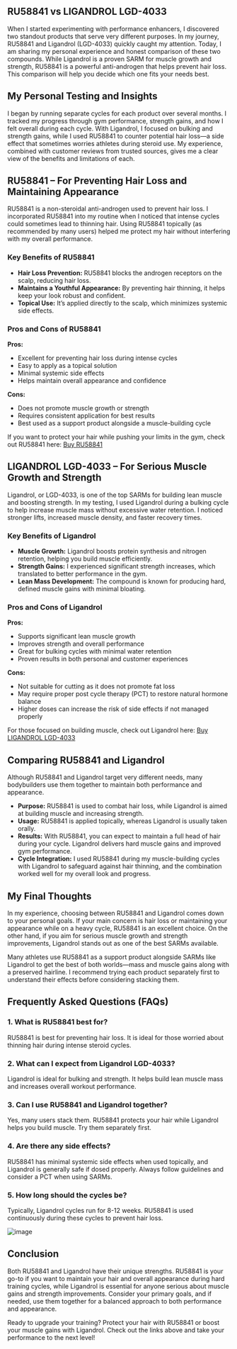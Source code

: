 <!-- Start of Article HTML -->
<article>
  <h1>RU58841 vs LIGANDROL LGD-4033</h1>
  
  <p>
    When I started experimenting with performance enhancers, I discovered two standout products that serve very different purposes. In my journey, RU58841 and Ligandrol (LGD-4033) quickly caught my attention. Today, I am sharing my personal experience and honest comparison of these two compounds. While Ligandrol is a proven SARM for muscle growth and strength, RU58841 is a powerful anti-androgen that helps prevent hair loss. This comparison will help you decide which one fits your needs best.
  </p>
  
  <h2>My Personal Testing and Insights</h2>
  <p>
    I began by running separate cycles for each product over several months. I tracked my progress through gym performance, strength gains, and how I felt overall during each cycle. With Ligandrol, I focused on bulking and strength gains, while I used RU58841 to counter potential hair loss—a side effect that sometimes worries athletes during steroid use. My experience, combined with customer reviews from trusted sources, gives me a clear view of the benefits and limitations of each.
  </p>
  
  <h2>RU58841 – For Preventing Hair Loss and Maintaining Appearance</h2>
  <p>
    RU58841 is a non-steroidal anti-androgen used to prevent hair loss. I incorporated RU58841 into my routine when I noticed that intense cycles could sometimes lead to thinning hair. Using RU58841 topically (as recommended by many users) helped me protect my hair without interfering with my overall performance.
  </p>
  
  <h3>Key Benefits of RU58841</h3>
  <ul>
    <li><strong>Hair Loss Prevention:</strong> RU58841 blocks the androgen receptors on the scalp, reducing hair loss.</li>
    <li><strong>Maintains a Youthful Appearance:</strong> By preventing hair thinning, it helps keep your look robust and confident.</li>
    <li><strong>Topical Use:</strong> It’s applied directly to the scalp, which minimizes systemic side effects.</li>
  </ul>
  
  <h3>Pros and Cons of RU58841</h3>
  <p><strong>Pros:</strong></p>
  <ul>
    <li>Excellent for preventing hair loss during intense cycles</li>
    <li>Easy to apply as a topical solution</li>
    <li>Minimal systemic side effects</li>
    <li>Helps maintain overall appearance and confidence</li>
  </ul>
  <p><strong>Cons:</strong></p>
  <ul>
    <li>Does not promote muscle growth or strength</li>
    <li>Requires consistent application for best results</li>
    <li>Best used as a support product alongside a muscle-building cycle</li>
  </ul>
  
  <p>
    If you want to protect your hair while pushing your limits in the gym, check out RU58841 here:
    <a href="https://www.chemyo.com/ru58841/?campaign=github&ref=166" target="_blank" rel="nofollow">Buy RU58841</a>
  </p>
  
  <h2>LIGANDROL LGD-4033 – For Serious Muscle Growth and Strength</h2>
  <p>
    Ligandrol, or LGD-4033, is one of the top SARMs for building lean muscle and boosting strength. In my testing, I used Ligandrol during a bulking cycle to help increase muscle mass without excessive water retention. I noticed stronger lifts, increased muscle density, and faster recovery times.
  </p>
  
  <h3>Key Benefits of Ligandrol</h3>
  <ul>
    <li><strong>Muscle Growth:</strong> Ligandrol boosts protein synthesis and nitrogen retention, helping you build muscle efficiently.</li>
    <li><strong>Strength Gains:</strong> I experienced significant strength increases, which translated to better performance in the gym.</li>
    <li><strong>Lean Mass Development:</strong> The compound is known for producing hard, defined muscle gains with minimal bloating.</li>
  </ul>
  
  <h3>Pros and Cons of Ligandrol</h3>
  <p><strong>Pros:</strong></p>
  <ul>
    <li>Supports significant lean muscle growth</li>
    <li>Improves strength and overall performance</li>
    <li>Great for bulking cycles with minimal water retention</li>
    <li>Proven results in both personal and customer experiences</li>
  </ul>
  <p><strong>Cons:</strong></p>
  <ul>
    <li>Not suitable for cutting as it does not promote fat loss</li>
    <li>May require proper post cycle therapy (PCT) to restore natural hormone balance</li>
    <li>Higher doses can increase the risk of side effects if not managed properly</li>
  </ul>
  
  <p>
    For those focused on building muscle, check out Ligandrol here:
    <a href="https://www.wb22trk.com/cmp/MJH8GQ/4G6N97/?source_id=github" target="_blank" rel="nofollow">Buy LIGANDROL LGD-4033</a>
  </p>
  
  <h2>Comparing RU58841 and Ligandrol</h2>
  <p>
    Although RU58841 and Ligandrol target very different needs, many bodybuilders use them together to maintain both performance and appearance.
  </p>
  
  <ul>
    <li><strong>Purpose:</strong> RU58841 is used to combat hair loss, while Ligandrol is aimed at building muscle and increasing strength.</li>
    <li><strong>Usage:</strong> RU58841 is applied topically, whereas Ligandrol is usually taken orally.</li>
    <li><strong>Results:</strong> With RU58841, you can expect to maintain a full head of hair during your cycle. Ligandrol delivers hard muscle gains and improved gym performance.</li>
    <li><strong>Cycle Integration:</strong> I used RU58841 during my muscle-building cycles with Ligandrol to safeguard against hair thinning, and the combination worked well for my overall look and progress.</li>
  </ul>
  
  <h2>My Final Thoughts</h2>
  <p>
    In my experience, choosing between RU58841 and Ligandrol comes down to your personal goals. If your main concern is hair loss or maintaining your appearance while on a heavy cycle, RU58841 is an excellent choice. On the other hand, if you aim for serious muscle growth and strength improvements, Ligandrol stands out as one of the best SARMs available.
  </p>
  <p>
    Many athletes use RU58841 as a support product alongside SARMs like Ligandrol to get the best of both worlds—mass and muscle gains along with a preserved hairline. I recommend trying each product separately first to understand their effects before considering stacking them.
  </p>
  
  <h2>Frequently Asked Questions (FAQs)</h2>
  
  <h3>1. What is RU58841 best for?</h3>
  <p>
    RU58841 is best for preventing hair loss. It is ideal for those worried about thinning hair during intense steroid cycles.
  </p>
  
  <h3>2. What can I expect from Ligandrol LGD-4033?</h3>
  <p>
    Ligandrol is ideal for bulking and strength. It helps build lean muscle mass and increases overall workout performance.
  </p>
  
  <h3>3. Can I use RU58841 and Ligandrol together?</h3>
  <p>
    Yes, many users stack them. RU58841 protects your hair while Ligandrol helps you build muscle. Try them separately first.
  </p>
  
  <h3>4. Are there any side effects?</h3>
  <p>
    RU58841 has minimal systemic side effects when used topically, and Ligandrol is generally safe if dosed properly. Always follow guidelines and consider a PCT when using SARMs.
  </p>
  
  <h3>5. How long should the cycles be?</h3>
  <p>
    Typically, Ligandrol cycles run for 8-12 weeks. RU58841 is used continuously during these cycles to prevent hair loss.
  </p>

![image](https://github.com/user-attachments/assets/e395f222-4e43-4c12-89be-ab4c7655451b)

  <h2>Conclusion</h2>
  <p>
    Both RU58841 and Ligandrol have their unique strengths. RU58841 is your go-to if you want to maintain your hair and overall appearance during hard training cycles, while Ligandrol is essential for anyone serious about muscle gains and strength improvements. Consider your primary goals, and if needed, use them together for a balanced approach to both performance and appearance.
  </p>
  <p>
    Ready to upgrade your training? Protect your hair with RU58841 or boost your muscle gains with Ligandrol. Check out the links above and take your performance to the next level!
  </p>
</article>
<!-- End of Article HTML -->
